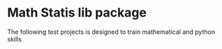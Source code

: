 <h1>Math Statis lib package</h1>
<p>The following test projects is designed to train mathematical and python skills</p>